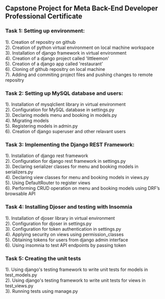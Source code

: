 ## Capstone Project for Meta Back-End Developer Professional Certificate

### Task 1: Setting up environment:
1). Creation of repositry on github\
2). Creation of python virtual environment on local machine workspace\
3). Installation of django framework in  virtual environment\
4). Creation of a django project called 'littleemon'\
5). Creation of a django app called 'restaurant'\
6). Cloning of github repositry on local machine\
7). Adding and commiting project files and pushing changes to remote repositry

### Task 2: Setting up MySQL database and users:
1). Installation of mysqlclient library in virtual environment\
2). Configuration for MySQL database in settings.py\
3). Declaring models menu and booking in models.py\
4). Migrating models\
5). Registering models in admin.py\
6). Creation of django superuser and other relavant users

### Task 3: Implementing the Django REST Framework:
1). Installation of django rest framework\
2). Configuration for django rest framework in settings.py\
3). Declaring serializer classes for menu and booking models in serializers.py\
4). Declaring view classes for menu and booking models in views.py\
5). Using DefaultRouter to register views\
6). Performing CRUD operation on menu and booking models using DRF’s browsable API

### Task 4: Installing Djoser and testing with Insomnia
1). Installation of djoser library in virtual environment\
2). Configuration for djoser in settings.py\
3). Configuration for token authentication in settings.py\
4). Applying security on views using permission_classes\
5). Obtaining tokens for users from django admin interface\
6). Using insomnia to test API endpoints by passing token

### Task 5: Creating the unit tests
1). Using django's testing framework to write unit tests for models in test_models.py\
2). Using django's testing framework to write unit tests for views in test_views.py\
3). Running tests using manage.py


